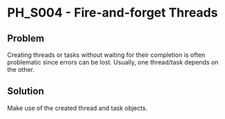 # PH_S004 - Fire-and-forget Threads

## Problem

Creating threads or tasks without waiting for their completion is often problematic since errors can be lost. Usually, one thread/task depends on the other.

## Solution

Make use of the created thread and task objects.
